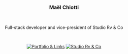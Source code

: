 <div align="center">

<h3>Maël Chiotti</h3>

<br />

Full-stack developer and vice-president of Studio Rv & Co

<br />

<a href="https://maelchiotti.dev/" target="_blank">![Portfolio & Links](https://img.shields.io/badge/Portfolio%20&%20Links-ffffff?style=for-the-badge)</a>
<a href="https://rvandco.fr/" target="_blank">![Studio Rv & Co](https://img.shields.io/badge/Studio%20Rv%20&%20Co-ffffff?style=for-the-badge)</a>

</div>
